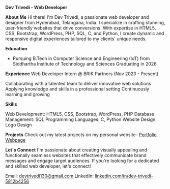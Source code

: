 **Dev Trivedi - Web Developer**

**About Me**
Hi there! I'm Dev Trivedi, a passionate web developer and designer from Hyderabad, Telangana, India. 
I specialize in crafting stunning, user-friendly websites that drive conversions. 
With expertise in HTML5, CSS, Bootstrap, WordPress, PHP, SQL, C, and Python, I create dynamic and responsive digital experiences tailored to my clients' unique needs.

**Education**

- Pursuing B.Tech in Computer Science and Engineering (IoT) from Siddhartha Institute of Technology and Sciences
Graduating in 2026

**Experience**
Web Developer Intern @ BRIK Partners (Nov 2023 - Present)

Collaborating with a talented team to deliver innovative web solutions
Applying knowledge and skills in a professional setting
Continuously learning and growing

**Skills**

Web Development: HTML5, CSS, Bootstrap, WordPress, PHP
Database Management: SQL
Programming Languages: C, Python
Website Design
Logo Design

**Projects**
Check out my latest projects on my personal website- [Portfolio Webpage](https://devtrivedi.me/)

**Let's Connect**
I'm passionate about creating visually appealing and functionally seamless websites that effectively communicate brand messages and engage target audiences. If you're looking for a dedicated and skilled web developer, let's connect!

Email: devtrivedi130@gmail.com
LinkedIn: [linkedin.com/in/dev-trivedi-5812b4256](linkedin.com/in/dev-trivedi-5812b4256)
